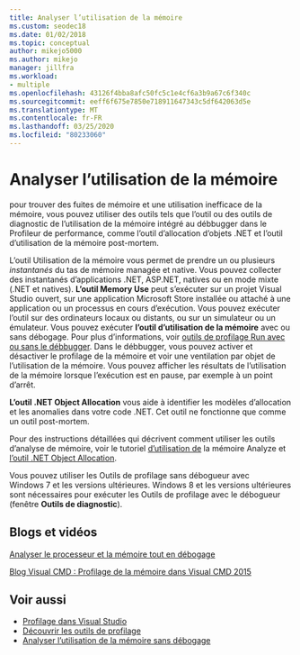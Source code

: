 ```yaml
---
title: Analyser l’utilisation de la mémoire
ms.custom: seodec18
ms.date: 01/02/2018
ms.topic: conceptual
author: mikejo5000
ms.author: mikejo
manager: jillfra
ms.workload:
- multiple
ms.openlocfilehash: 43126f4bba8afc50fc5c1e4cf6a3b9a67c6f340c
ms.sourcegitcommit: eeff6f675e7850e718911647343c5df642063d5e
ms.translationtype: MT
ms.contentlocale: fr-FR
ms.lasthandoff: 03/25/2020
ms.locfileid: "80233060"
---
```

# <a name="analyze-memory-usage"></a>Analyser l’utilisation de la mémoire

pour trouver des fuites de mémoire et une utilisation inefficace de la mémoire, vous pouvez utiliser des outils tels que l’outil ou des outils de diagnostic de l’utilisation de la mémoire intégré au débbugger dans le Profileur de performance, comme l’outil d’allocation d’objets .NET et l’outil d’utilisation de la mémoire post-mortem.

L’outil Utilisation de la mémoire vous permet de prendre un ou plusieurs *instantanés* du tas de mémoire managée et native. Vous pouvez collecter des instantanés d’applications .NET, ASP.NET, natives ou en mode mixte (.NET et natives). **L’outil Memory Use** peut s’exécuter sur un projet Visual Studio ouvert, sur une application Microsoft Store installée ou attaché à une application ou un processus en cours d’exécution. Vous pouvez exécuter l’outil sur des ordinateurs locaux ou distants, ou sur un simulateur ou un émulateur. Vous pouvez exécuter **l’outil d’utilisation de la mémoire** avec ou sans débogage. Pour plus d’informations, voir [outils de profilage Run avec ou sans le débbugger](../profiling/running-profiling-tools-with-or-without-the-debugger.md). Dans le débbugger, vous pouvez activer et désactiver le profilage de la mémoire et voir une ventilation par objet de l’utilisation de la mémoire. Vous pouvez afficher les résultats de l’utilisation de la mémoire lorsque l’exécution est en pause, par exemple à un point d’arrêt.

**L’outil .NET Object Allocation** vous aide à identifier les modèles d’allocation et les anomalies dans votre code .NET. Cet outil ne fonctionne que comme un outil post-mortem.

Pour des instructions détaillées qui décrivent comment utiliser les outils d’analyse de mémoire, voir le tutoriel [d’utilisation de](../profiling/memory-usage.md) la mémoire Analyze et [l’outil .NET Object Allocation](../profiling/dotnet-alloc-tool.md).

Vous pouvez utiliser les Outils de profilage sans débogueur avec Windows 7 et les versions ultérieures. Windows 8 et les versions ultérieures sont nécessaires pour exécuter les Outils de profilage avec le débogueur (fenêtre **Outils de diagnostic**).

## <a name="blogs-and-videos"></a>Blogs et vidéos

[Analyser le processeur et la mémoire tout en débogage](https://devblogs.microsoft.com/visualstudio/analyze-cpu-memory-while-debugging/)

[Blog Visual CMD : Profilage de la mémoire dans Visual CMD 2015](https://devblogs.microsoft.com/cppblog/memory-profiling-in-visual-c-2015/)

## <a name="see-also"></a>Voir aussi

- [Profilage dans Visual Studio](../profiling/index.yml)
- [Découvrir les outils de profilage](../profiling/profiling-feature-tour.md)
- [Analyser l’utilisation de la mémoire sans débogage](../profiling/memory-usage-without-debugging2.md)
